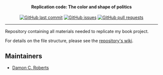 <h4 align="center">Replication code: The color and shape of politics</h4>
<p align="center">
    <a href="https://github.com/DamonCharlesRoberts/dissertation/commits/main">
    <img src="https://img.shields.io/github/last-commit/DamonCharlesRoberts/dissertation.svg?style=flat-square&logo=github&logoColor=white"
         alt="GitHub last commit"></a>
    <a href="https://github.com/DamonCharlesRoberts/dissertation/issues">
    <img src="https://img.shields.io/github/issues-raw/DamonCharlesRoberts/dissertation.svg?style=flat-square&logo=github&logoColor=white"
         alt="GitHub issues"></a>
    <a href="https://github.com/DamonCharlesRoberts/dissertation/pulls">
    <img src="https://img.shields.io/github/issues-pr-raw/DamonCharlesRoberts/dissertation.svg?style=flat-square&logo=github&logoColor=white"
         alt="GitHub pull requests"></a>
</p>

---

Repository containing all materials needed to replicate my book project.


For details on the file structure, please see the [repository&#39;s wiki](https://github.com/DamonCharlesRoberts/dissertation/wiki).


## Maintainers

- [Damon C. Roberts](https://github.com/DamonCharlesRoberts)
